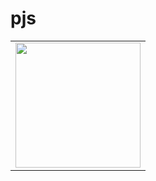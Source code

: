 # pjs
<table>
<tr>
  
<td><a href="https://OleksiiYevtushenko.github.io/pjs/chapter06_6_08_SeparationAndSeek_2022_11_06_17_30_39/index.html" title="Вариант 1"><img src="https://OleksiiYevtushenko.github.io/pjs/screenshot/Hydrangeas.png" width="200" height="200"></a></td>

</tr>
</table>
